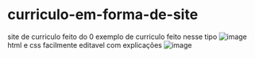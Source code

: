 # curriculo-em-forma-de-site
site de curriculo feito do 0 
exemplo de curriculo feito nesse tipo 
![image](https://user-images.githubusercontent.com/82188200/124269083-ccfca080-db10-11eb-8838-86cae47be375.png)
html e css facilmente editavel com explicações 
![image](https://user-images.githubusercontent.com/82188200/124269226-0208f300-db11-11eb-869b-2d22c0db22f5.png)
